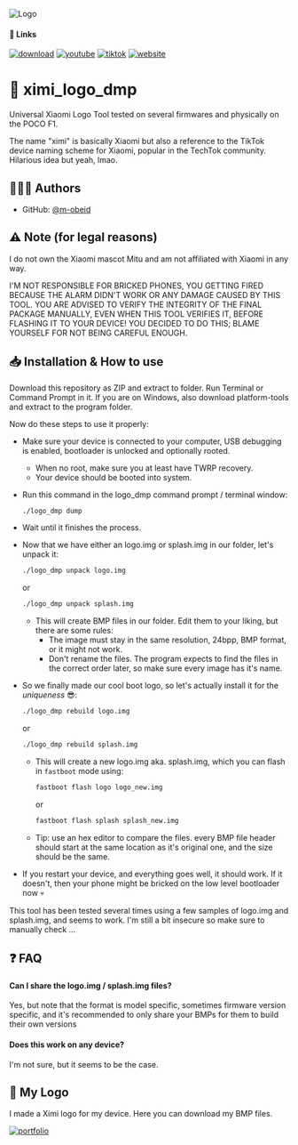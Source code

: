 
![Logo](https://raw.githubusercontent.com/m-obeid/ximi_logo_dmp/main/icon.ico)


#### 🔗 Links

[![download](https://img.shields.io/static/v1?label=download&message=latest&color=success&style=for-the-badge&logo=github)](https://www.github.com/m-obeid/ximi_logo_dmp/archive/main.zip)
[![youtube](https://img.shields.io/youtube/channel/subscribers/UC6h62_q0jJfn8kgiP39q0GQ?label=SUBSCRIBE&logo=youtube&style=for-the-badge)](https://www.youtube.com/@pocoguy)
[![tiktok](https://img.shields.io/static/v1?label=TikTok&message=@pocoguy.exe&color=ee1d52&style=for-the-badge&logo=tiktok)](https://www.tiktok.com/@pocoguy.exe)
[![website](https://img.shields.io/static/v1?label=My%20Website&message=POCO.GA&color=black&style=for-the-badge&logo=html5)](https://www.tiktok.com/@pocoguy.exe)
# 📱 ximi_logo_dmp
Universal Xiaomi Logo Tool tested on several firmwares and physically on the POCO F1.

The name "ximi" is basically Xiaomi but also a reference to the TikTok device naming scheme for Xiaomi, popular in the TechTok community. Hilarious idea but yeah, lmao.
## 🧑🏽‍💻 Authors

- GitHub: [@m-obeid](https://www.github.com/octokatherine)


## ⚠️ Note (for legal reasons)

I do not own the Xiaomi mascot Mitu and am not affiliated with Xiaomi in any way.

I'M NOT RESPONSIBLE FOR BRICKED PHONES, YOU GETTING FIRED BECAUSE THE ALARM DIDN'T WORK OR ANY DAMAGE CAUSED BY THIS TOOL. 
YOU ARE ADVISED TO VERIFY THE INTEGRITY OF THE FINAL PACKAGE MANUALLY, EVEN WHEN THIS TOOL VERIFIES IT,
BEFORE FLASHING IT TO YOUR DEVICE! YOU DECIDED TO DO THIS; BLAME YOURSELF FOR NOT BEING CAREFUL ENOUGH.
## 📥 Installation & How to use

Download this repository as ZIP and extract to folder. Run Terminal or Command Prompt in it. If you are on Windows, also download platform-tools and extract to the program folder.

Now do these steps to use it properly:
- Make sure your device is connected to your computer, USB debugging is enabled, bootloader is unlocked and optionally rooted.
  - When no root, make sure you at least have TWRP recovery.
  - Your device should be booted into system.

- Run this command in the logo_dmp command prompt / terminal window:
  ```bash
  ./logo_dmp dump
  ```
- Wait until it finishes the process.

- Now that we have either an logo.img or splash.img in our folder, let's unpack it:
  ```bash
  ./logo_dmp unpack logo.img
  ```
  or
  ```bash
  ./logo_dmp unpack splash.img
  ```
  - This will create BMP files in our folder. Edit them to your liking, but there are some rules:
    - The image must stay in the same resolution, 24bpp, BMP format, or it might not work.
    - Don't rename the files. The program expects to find the files in the correct order later, so make sure every image has it's name.
- So we finally made our cool boot logo, so let's actually install it for the _uniqueness_ 😎:
  ```bash
  ./logo_dmp rebuild logo.img
  ```
  or
  ```bash
  ./logo_dmp rebuild splash.img
  ```
  - This will create a new logo.img aka. splash.img, which you can flash in `fastboot` mode using:
    ```bash
    fastboot flash logo logo_new.img
    ``` 
    or
    ```bash
    fastboot flash splash splash_new.img
    ``` 
  - Tip: use an hex editor to compare the files. every BMP file header should start at the same location as it's original one, and the size should be the same.
- If you restart your device, and everything goes well, it should work. If it doesn't, then your phone might be bricked on the low level bootloader now 💀

This tool has been tested several times using a few samples of logo.img and splash.img, and seems to work. I'm still a bit insecure so make sure to manually check ...
## ❓ FAQ

#### Can I share the logo.img / splash.img files?

Yes, but note that the format is model specific, sometimes firmware version specific, and it's recommended to only share your BMPs for them to build their own versions

#### Does this work on any device?

I'm not sure, but it seems to be the case.


## 📱 My Logo

I made a Ximi logo for my device. Here you can download my BMP files.

[![portfolio](https://img.shields.io/badge/XimiLogo_beryllium-anonfiles.com-000?style=for-the-badge)](https://anonfiles.com/H9o7J5P7y5/XimiLogo_beryllium_zip)
